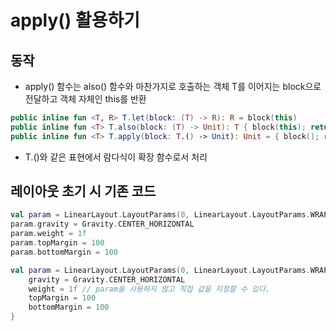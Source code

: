 # apply() 활용하기

## 동작
* apply() 함수는 also() 함수와 마찬가지로 호출하는 객체 T를 이어지는 block으로 전달하고 객체 자체인 this를 반환
```kotlin
public inline fun <T, R> T.let(block: (T) -> R): R = block(this)
public inline fun <T> T.also(block: (T) -> Unit): T { block(this); return this }
public inline fun <T> T.apply(block: T.() -> Unit): Unit = { block(); return this }
```
* T.()와 같은 표현에서 람다식이 확장 함수로서 처리

## 레이아웃 초기 시 기존 코드
```kotlin
val param = LinearLayout.LayoutParams(0, LinearLayout.LayoutParams.WRAP_CONTENT)
param.gravity = Gravity.CENTER_HORIZONTAL
param.weight = 1f
param.topMargin = 100
param.bottomMargin = 100
```

```kotlin
val param = LinearLayout.LayoutParams(0, LinearLayout.LayoutParams.WRAP_CONTENT).apply {
    gravity = Gravity.CENTER_HORIZONTAL
    weight = 1f // param을 사용하지 않고 직접 값을 지정할 수 있다.
    topMargin = 100
    bottomMargin = 100
}
```